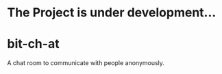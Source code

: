 # The Project is under development...

# bit-ch-at
A chat room to communicate with people anonymously.
